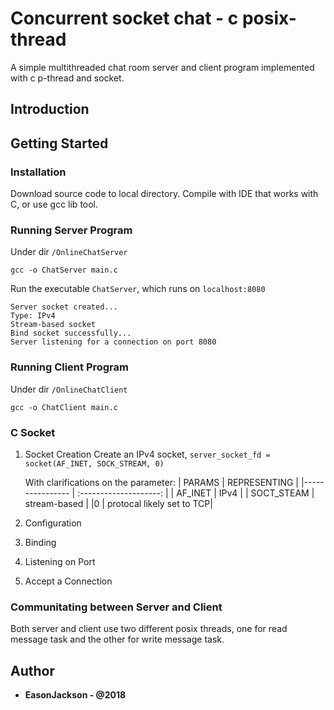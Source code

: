 # Concurrent socket chat - c posix-thread

A simple multithreaded chat room server and client program implemented with c p-thread and socket.

## Introduction

## Getting Started

### Installation

Download source code to local directory. Compile with IDE that works with C, or use gcc lib tool.

### Running Server Program

Under dir ```/OnlineChatServer```

```
gcc -o ChatServer main.c
```

Run the executable ```ChatServer```, which runs on ```localhost:8080```

```
Server socket created...
Type: IPv4
Stream-based socket
Bind socket successfully...
Server listening for a connection on port 8080
```

### Running Client Program


Under dir ```/OnlineChatClient```

```
gcc -o ChatClient main.c
```

### C Socket
1. Socket Creation
    Create an IPv4 socket, ```server_socket_fd = socket(AF_INET, SOCK_STREAM, 0)```
    
    With clarifications on the parameter:
    |   PARAMS          |   REPRESENTING |
    |----------------      | :--------------------: |
    |   AF_INET             | IPv4                        |
    | SOCT_STEAM    | stream-based          |
    |0                      | protocal likely set to TCP|
    
2. Configuration
3. Binding
4. Listening on Port
5. Accept a Connection

### Communitating between Server and Client

Both server and client use two different posix threads, one for read message task and the other for write message task.

## Author
* **EasonJackson - @2018**
